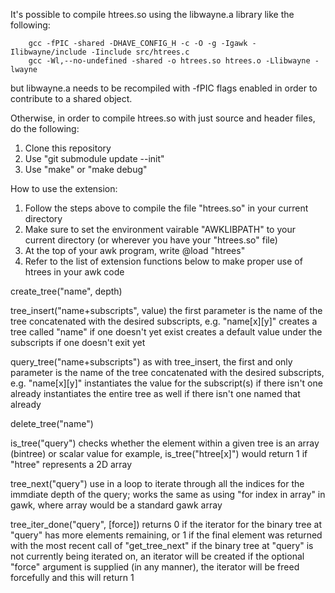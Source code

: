 It's possible to compile htrees.so using the libwayne.a library like the following:
```
    gcc -fPIC -shared -DHAVE_CONFIG_H -c -O -g -Igawk -Ilibwayne/include -Iinclude src/htrees.c
    gcc -Wl,--no-undefined -shared -o htrees.so htrees.o -Llibwayne -lwayne
```
but libwayne.a needs to be recompiled with -fPIC flags enabled in order to contribute to a shared object.

Otherwise, in order to compile htrees.so with just source and header files, do the following:
1. Clone this repository
2. Use "git submodule update --init"
3. Use "make" or "make debug"

How to use the extension:
1. Follow the steps above to compile the file "htrees.so" in your current directory
2. Make sure to set the environment vairable "AWKLIBPATH" to your current directory (or wherever you have your "htrees.so" file)
3. At the top of your awk program, write @load "htrees"
4. Refer to the list of extension functions below to make proper use of htrees in your awk code

create_tree("name", depth)

tree_insert("name+subscripts", value)
	the first parameter is the name of the tree concatenated with the desired
		subscripts, e.g. "name[x][y]"
	creates a tree called "name" if one doesn't yet exist
	creates a default value under the subscripts if one doesn't exit yet

query_tree("name+subscripts")
	as with tree_insert, the first and only parameter is the name of the tree
		concatenated with the desired subscripts, e.g. "name[x][y]"
 	instantiates the value for the subscript(s) if there isn't one already
 	instantiates the entire tree as well if there isn't one named that already

delete_tree("name")

is_tree("query")
	checks whether the element within a given tree is an array (bintree) or scalar value
	for example, is_tree("htree[x]") would return 1 if "htree" represents a 2D array

tree_next("query")
	use in a loop to iterate through all the indices for the immdiate
	depth of the query; works the same as using "for index in array"
	in gawk, where array would be a standard gawk array

tree_iter_done("query", [force])
    returns 0 if the iterator for the binary tree
 	at "query" has more elements remaining, or 1 if the final element was returned with the
	most recent call of "get_tree_next"
	if the binary tree at "query" is not currently being iterated on, an iterator will be created
	if the optional "force" argument is supplied (in any manner), the iterator will be freed
	forcefully and this will return 1
